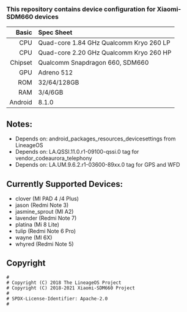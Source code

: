 ### This repository contains device configuration for Xiaomi-SDM660 devices

Basic   | Spec Sheet
-------:|:----------
CPU     | Quad-core 1.84 GHz Qualcomm Kryo 260 LP
CPU     | Quad-core 2.20 GHz Qualcomm Kryo 260 HP
Chipset | Qualcomm Snapdragon 660, SDM660
GPU     | Adreno 512
ROM     | 32/64/128GB
RAM     | 3/4/6GB
Android | 8.1.0

## Notes:
 - Depends on: android_packages_resources_devicesettings from LineageOS
 - Depends on: LA.QSSI.11.0.r1-09100-qssi.0 tag for vendor_codeaurora_telephony
 - Depends on: LA.UM.9.6.2.r1-03600-89xx.0 tag for GPS and WFD

## Currently Supported Devices:
 - clover (MI PAD 4 /4 Plus)
 - jason (Redmi Note 3)
 - jasmine_sprout (MI A2)
 - lavender (Redmi Note 7)
 - platina (Mi 8 Lite)
 - tulip (Redmi Note 6 Pro)
 - wayne (MI 6X)
 - whyred (Redmi Note 5)

## Copyright

```
#
# Copyright (C) 2018 The LineageOS Project
# Copyright (C) 2018-2021 Xiaomi-SDM660 Project
#
# SPDX-License-Identifier: Apache-2.0
#
